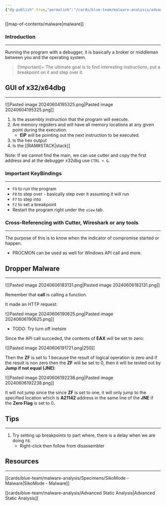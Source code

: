 ```yaml
---
{"dg-publish":true,"permalink":"/cards/blue-team/malware-analysis/advanced-dynamic-analysis/","tags":["malware"]}
---
```


[[map-of-contents/malware\|malware]] 
### Introduction 
---
Running the program with a debugger, it is basically a broker or middleman between you and the operating system.

> [!important]+
> The ultimate goal is to find interesting instructions, put a breakpoint on it and step over it.
## GUI of x32/x64dbg
---

![[Pasted image 20240604195325.png\|Pasted image 20240604195325.png]]

1. Is the assembly instruction that the program will execute.
2. Are memory registers and will have all memory locations at any given point during the execution.
	- **EIP** will be pointing out the next instruction to be executed.
3. Is the hex output 
4. Is the [[RAM#STACK\|stack]]

Note: If we cannot find the main, we can use cutter and copy the first address and at the debugger x32dbg use `CTRL + G`.  
### Important KeyBindings
---
- `F9` to run the program
- `F8` to step over - basically step over it assuming it will run
- `F7` to step into
- `F2` to set a breakpoint
- Restart the program right under the `view` tab.
### Cross-Referencing with Cutter, Wireshark or any tools
---
The purpose of this is to know when the indicator of compromise started or happen.

- PROCMON can be used as well for Windows API call and more.

## Dropper Malware
---

![[Pasted image 20240606183131.png\|Pasted image 20240606183131.png]]

Remember that **call** is calling a function.

It made an HTTP request:

![[Pasted image 20240606190625.png\|Pasted image 20240606190625.png]]

- TODO: Try turn off inetsim

Since the API call succeded, the contents of **EAX** will be set to zero:

![[Pasted image 20240606191721.png\|250]]

Then the **ZF** is set to 1 because the result of logical operation is zero and if the result is non zero then the 
**ZF** will be set to 0, then it will be tested out by **Jump if not equal (JNE)**:

![[Pasted image 20240606192238.png\|Pasted image 20240606192238.png]]

It will not jump since the since **ZF** is set to one, it will only jump to the specified location which is **A21142** address in the same line of the **JNE** if the **Zero Flag** is set to 0.
## Tips
---
1. Try setting up breakpoints to part where, there is a delay when we are doing `F8`.
	- Right-click then follow from disassembler

## Resources
---

[[cards/blue-team/malware-analysis/Specimens/SikoMode - Malware\|SikoMode - Malware]] 

[[cards/blue-team/malware-analysis/Advanced Static Analysis\|Advanced Static Analysis]] 
